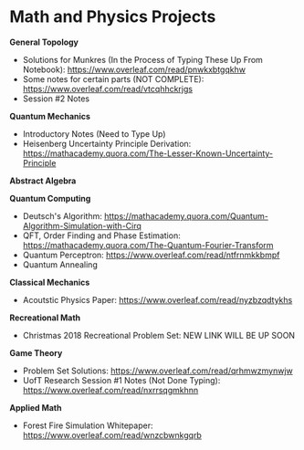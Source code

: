 # Math and Physics Projects

**General Topology**

- Solutions for Munkres (In the Process of Typing These Up From Notebook): https://www.overleaf.com/read/pnwkxbtgqkhw
- Some notes for certain parts (NOT COMPLETE): https://www.overleaf.com/read/vtcqhhckrjgs
- Session #2 Notes

**Quantum Mechanics**

- Introductory Notes (Need to Type Up)
- Heisenberg Uncertainty Principle Derivation: https://mathacademy.quora.com/The-Lesser-Known-Uncertainty-Principle

**Abstract Algebra**

**Quantum Computing**

- Deutsch's Algorithm: https://mathacademy.quora.com/Quantum-Algorithm-Simulation-with-Cirq
- QFT, Order Finding and Phase Estimation: https://mathacademy.quora.com/The-Quantum-Fourier-Transform
- Quantum Perceptron: https://www.overleaf.com/read/ntfrnmkkbmpf
- Quantum Annealing

**Classical Mechanics**

- Acoutstic Physics Paper: https://www.overleaf.com/read/nyzbzqdtykhs

**Recreational Math**

- Christmas 2018 Recreational Problem Set: NEW LINK WILL BE UP SOON

**Game Theory**

- Problem Set Solutions: https://www.overleaf.com/read/qrhmwzmynwjw
- UofT Research Session #1 Notes (Not Done Typing): https://www.overleaf.com/read/nxrrsqgmkhnn

**Applied Math**

- Forest Fire Simulation Whitepaper: https://www.overleaf.com/read/wnzcbwnkgqrb

